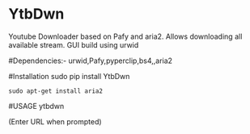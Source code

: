 # YtbDwn
Youtube Downloader based on Pafy and aria2. Allows downloading all available stream. GUI build using urwid

#Dependencies:-
  urwid,Pafy,pyperclip,bs4,,aria2  


#Installation
	sudo pip install YtbDwn
	
	sudo apt-get install aria2
	
#USAGE
ytbdwn

(Enter URL when prompted)

